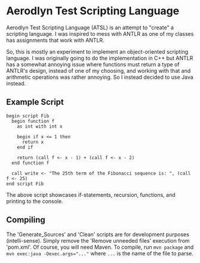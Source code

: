 # Aerodlyn Test Scripting Language

Aerodlyn Test Scripting Language (ATSL) is an attempt to "create" a scripting language. I was inspired to mess 
with ANTLR as one of my classes has assignments that work with ANTLR.

So, this is mostly an experiment to implement an object-oriented scripting language. I was originally going to 
do the implementation in C++ but ANTLR has a somewhat annoying issue where functions must return a type of 
ANTLR's design, instead of one of my choosing, and working with that and arithmetic operations was rather 
annoying. So I instead decided to use Java instead.

## Example Script
```
begin script Fib 
  begin function f
    as int with int x
    
    begin if x <= 1 then
      return x
    end if
    
    return (call f <- x - 1) + (call f <- x - 2)
  end function f
  
  call write <- "The 25th term of the Fibonacci sequence is: ", (call f <- 25)
end script Fib
```

The above script showcases if-statements, recursion, functions, and printing to the console.

## Compiling

The 'Generate_Sources' and 'Clean' scripts are for development purposes (intelli-sense). Simply remove the 'Remove unneeded files' execution from 'pom.xml'. Of course, you will need Maven. To compile, run `mvn package` and `mvn exec:java -Dexec.args="..."` where `...` is the name of the file to parse.
